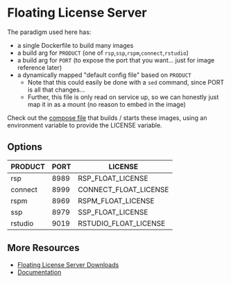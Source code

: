 # Floating License Server

The paradigm used here has:
 - a single Dockerfile to build many images
 - a build arg for `PRODUCT` (one of `rsp`,`ssp`,`rspm`,`connect`,`rstudio`)
 - a build arg for `PORT` (to expose the port that you want... just for image
   reference later)
 - a dynamically mapped "default config file" based on `PRODUCT`
     - Note that this could easily be done with a `sed` command, since PORT is
       all that changes...
     - Further, this file is only read on service up, so we can honestly just
       map it in as a mount (no reason to embed in the image)

Check out the [compose file](../../compose/float.yml) that builds / starts
these images, using an environment variable to provide the LICENSE variable.

## Options

| PRODUCT | PORT | LICENSE               |
|---------|------|-----------------------|
| rsp     | 8989 | RSP\_FLOAT\_LICENSE     |
| connect | 8999 | CONNECT\_FLOAT\_LICENSE |
| rspm    | 8969 | RSPM\_FLOAT\_LICENSE    |
| ssp     | 8979 | SSP\_FLOAT\_LICENSE     |
| rstudio | 9019 | RSTUDIO\_FLOAT\_LICENSE |

## More Resources

- [Floating License Server Downloads](https://www.rstudio.com/floating-license-servers/)
- [Documentation](https://support.rstudio.com/hc/en-us/articles/115011574507-Floating-Licenses)
